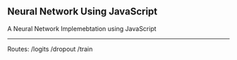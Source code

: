 Neural Network Using JavaScript
---
A Neural Network Implemebtation using JavaScript

---

Routes:
/logits
/dropout
/train
